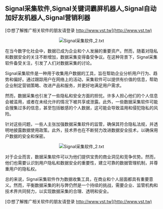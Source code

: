 ## **Signal采集软件,Signal关键词霸屏机器人,Signal自动加好友机器人,Signal营销利器**

[😍想了解推广相关软件的朋友请登录 http://www.vst.tw](http://www.vst.tw)

 <center><img src="https://vst.tw/MP4/tuiguang/png/4.png" alt="Signal采集软件_2.txt"></center>

在当今数字化社会中，数据已成为企业和个人发展的重要资产。然而，随着对隐私和数据安全的关注不断增加，数据采集变得备受争议。在这种背景下，Signal采集软件备受关注，引发了人们对数据采集的讨论。

Signal采集软件是一种用于收集用户数据的工具，旨在帮助企业分析用户行为、趋势和偏好。通过跟踪用户在网络上的活动，采集软件可以提供有价值的信息，帮助企业制定营销策略、改进产品和服务，并更好地满足用户需求。

然而，数据采集也引发了一些隐私和安全方面的担忧。许多人担心他们的个人信息会被滥用，或者在未经允许的情况下被共享或泄露。此外，一些数据采集软件可能会搜集过多的信息，甚至包括敏感的个人数据，这可能会导致滥用和侵犯隐私的风险。

针对这些问题，一些人主张加强数据采集软件的监管，确保其符合隐私法规，并透明地披露数据使用政策。此外，技术界也在不断努力改进数据安全技术，以确保用户数据的安全和保密。

 <center><img src="https://vst.tw/MP4/tuiguang/png/2.png" alt="Signal采集软件_2.txt"></center>

对于企业而言，数据采集软件可以为他们提供宝贵的商业洞见和竞争优势。然而，他们也需要认识到用户隐私和数据安全的重要性，建立可靠的数据管理机制，并尊重用户的隐私权。

总的来说，Signal采集软件作为数据收集工具，在商业和个人层面都具有重要意义。然而，平衡数据采集的利与弊仍然是一个持续的挑战，需要企业、监管机构和技术界共同努力，以实现数据采集的合理、透明和安全。

[😍想了解推广相关软件的朋友请登录 http://www.vst.tw](http://www.vst.tw)



